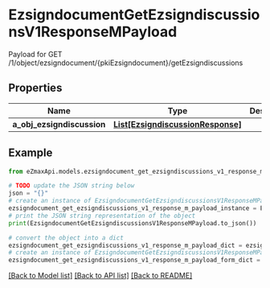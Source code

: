 # EzsigndocumentGetEzsigndiscussionsV1ResponseMPayload

Payload for GET /1/object/ezsigndocument/{pkiEzsigndocument}/getEzsigndiscussions

## Properties

Name | Type | Description | Notes
------------ | ------------- | ------------- | -------------
**a_obj_ezsigndiscussion** | [**List[EzsigndiscussionResponse]**](EzsigndiscussionResponse.md) |  | 

## Example

```python
from eZmaxApi.models.ezsigndocument_get_ezsigndiscussions_v1_response_m_payload import EzsigndocumentGetEzsigndiscussionsV1ResponseMPayload

# TODO update the JSON string below
json = "{}"
# create an instance of EzsigndocumentGetEzsigndiscussionsV1ResponseMPayload from a JSON string
ezsigndocument_get_ezsigndiscussions_v1_response_m_payload_instance = EzsigndocumentGetEzsigndiscussionsV1ResponseMPayload.from_json(json)
# print the JSON string representation of the object
print(EzsigndocumentGetEzsigndiscussionsV1ResponseMPayload.to_json())

# convert the object into a dict
ezsigndocument_get_ezsigndiscussions_v1_response_m_payload_dict = ezsigndocument_get_ezsigndiscussions_v1_response_m_payload_instance.to_dict()
# create an instance of EzsigndocumentGetEzsigndiscussionsV1ResponseMPayload from a dict
ezsigndocument_get_ezsigndiscussions_v1_response_m_payload_form_dict = ezsigndocument_get_ezsigndiscussions_v1_response_m_payload.from_dict(ezsigndocument_get_ezsigndiscussions_v1_response_m_payload_dict)
```
[[Back to Model list]](../README.md#documentation-for-models) [[Back to API list]](../README.md#documentation-for-api-endpoints) [[Back to README]](../README.md)


